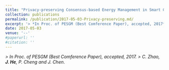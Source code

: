 ```yaml
---
title: "Privacy-preserving Consensus-based Energy Management in Smart Grid"
collection: publications
permalink: /publication/2017-05-03-Privacy-preserving.md/
excerpt: '> *In Proc. of PESGM (Best Comference Paper), accepted, 2017*<br>*C. Zhao, **J. He**, P. Cheng and J. Chen*.'
date: 2017-05-03
venue: '--'
#paperurl: ''
#citation: ''
---
```

*> In Proc. of PESGM (Best Comference Paper), accepted, 2017.* 
*> C. Zhao, **J. He**, P. Cheng and J. Chen*.